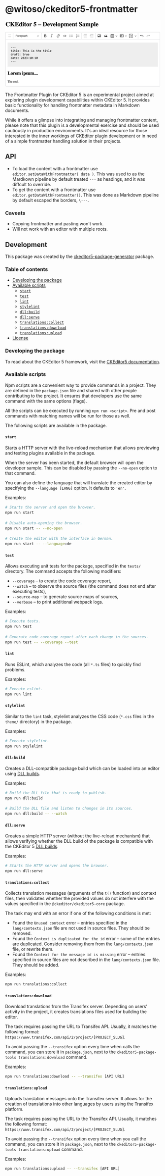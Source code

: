 @witoso/ckeditor5-frontmatter
=============================

![Frontmatter Example](docs/screen.png "Example of Frontmatter Plugin")


The Frontmatter Plugin for CKEditor 5 is an experimental project aimed at exploring plugin development capabilities within CKEditor 5. It provides basic functionality for handling frontmatter metadata in Markdown documents.

While it offers a glimpse into integrating and managing frontmatter content, please note that this plugin is a developmental exercise and should be used cautiously in production environments. It's an ideal resource for those interested in the inner workings of CKEditor plugin development or in need of a simple frontmatter handling solution in their projects.

## API

* To load the content with a frontmatter use `editor.setDataWithFrontmatter( data )`. This was used to as the Mardkown pipeline by default treated `---` as headings, and it was diffcult to override.
* To get the content with a frontmatter use `editor.getDataWithFrontmatter()`. This was done as Markdown pipeline by default escaped the borders, `\---`.

### Caveats

* Copying frontmatter and pasting won't work.
* Will not work with an editor with multiple roots.


## Development

This package was created by the [ckeditor5-package-generator](https://www.npmjs.com/package/ckeditor5-package-generator) package.

### Table of contents

* [Developing the package](#developing-the-package)
* [Available scripts](#available-scripts)
  * [`start`](#start)
  * [`test`](#test)
  * [`lint`](#lint)
  * [`stylelint`](#stylelint)
  * [`dll:build`](#dllbuild)
  * [`dll:serve`](#dllserve)
  * [`translations:collect`](#translationscollect)
  * [`translations:download`](#translationsdownload)
  * [`translations:upload`](#translationsupload)
* [License](#license)

### Developing the package

To read about the CKEditor 5 framework, visit the [CKEditor5 documentation](https://ckeditor.com/docs/ckeditor5/latest/framework/index.html).

### Available scripts

Npm scripts are a convenient way to provide commands in a project. They are defined in the `package.json` file and shared with other people contributing to the project. It ensures that developers use the same command with the same options (flags).

All the scripts can be executed by running `npm run <script>`. Pre and post commands with matching names will be run for those as well.

The following scripts are available in the package.

#### `start`

Starts a HTTP server with the live-reload mechanism that allows previewing and testing plugins available in the package.

When the server has been started, the default browser will open the developer sample. This can be disabled by passing the `--no-open` option to that command.

You can also define the language that will translate the created editor by specifying the `--language [LANG]` option. It defaults to `'en'`.

Examples:

```bash
# Starts the server and open the browser.
npm run start

# Disable auto-opening the browser.
npm run start -- --no-open

# Create the editor with the interface in German.
npm run start -- --language=de
```

#### `test`

Allows executing unit tests for the package, specified in the `tests/` directory. The command accepts the following modifiers:

* `--coverage` &ndash; to create the code coverage report,
* `--watch` &ndash; to observe the source files (the command does not end after executing tests),
* `--source-map` &ndash; to generate source maps of sources,
* `--verbose` &ndash; to print additional webpack logs.

Examples:

```bash
# Execute tests.
npm run test

# Generate code coverage report after each change in the sources.
npm run test -- --coverage --test
```

#### `lint`

Runs ESLint, which analyzes the code (all `*.ts` files) to quickly find problems.

Examples:

```bash
# Execute eslint.
npm run lint
```

#### `stylelint`

Similar to the `lint` task, stylelint analyzes the CSS code (`*.css` files in the `theme/` directory) in the package.

Examples:

```bash
# Execute stylelint.
npm run stylelint
```

#### `dll:build`

Creates a DLL-compatible package build which can be loaded into an editor using [DLL builds](https://ckeditor.com/docs/ckeditor5/latest/builds/guides/development/dll-builds.html).

Examples:

```bash
# Build the DLL file that is ready to publish.
npm run dll:build

# Build the DLL file and listen to changes in its sources.
npm run dll:build -- --watch
```

#### `dll:serve`

Creates a simple HTTP server (without the live-reload mechanism) that allows verifying whether the DLL build of the package is compatible with the CKEditor 5 [DLL builds](https://ckeditor.com/docs/ckeditor5/latest/builds/guides/development/dll-builds.html).

Examples:

```bash
# Starts the HTTP server and opens the browser.
npm run dll:serve
```

#### `translations:collect`

Collects translation messages (arguments of the `t()` function) and context files, then validates whether the provided values do not interfere with the values specified in the `@ckeditor/ckeditor5-core` package.

The task may end with an error if one of the following conditions is met:

* Found the `Unused context` error &ndash; entries specified in the `lang/contexts.json` file are not used in source files. They should be removed.
* Found the `Context is duplicated for the id` error &ndash; some of the entries are duplicated. Consider removing them from the `lang/contexts.json` file, or rewrite them.
* Found the `Context for the message id is missing` error &ndash; entries specified in source files are not described in the `lang/contexts.json` file. They should be added.

Examples:

```bash
npm run translations:collect
```

#### `translations:download`

Download translations from the Transifex server. Depending on users' activity in the project, it creates translations files used for building the editor.

The task requires passing the URL to Transifex API. Usually, it matches the following format: `https://www.transifex.com/api/2/project/[PROJECT_SLUG]`.

To avoid passing the `--transifex` option every time when calls the command, you can store it in `package.json`, next to the `ckeditor5-package-tools translations:download` command.

Examples:

```bash
npm run translations:download -- --transifex [API URL]
```

#### `translations:upload`

Uploads translation messages onto the Transifex server. It allows for the creation of translations into other languages by users using the Transifex platform.

The task requires passing the URL to the Transifex API. Usually, it matches the following format: `https://www.transifex.com/api/2/project/[PROJECT_SLUG]`.

To avoid passing the `--transifex` option every time when you call the command, you can store it in `package.json`, next to the `ckeditor5-package-tools translations:upload` command.

Examples:

```bash
npm run translations:upload -- --transifex [API URL]
```
